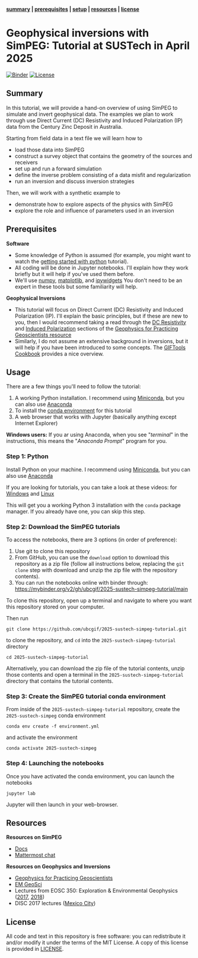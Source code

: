 **[summary](#summary) | [prerequisites](#prerequisites) | [setup](#setup) | [resources](#resources) | [license](#license)**

# Geophysical inversions with SimPEG: Tutorial at SUSTech in April 2025

[![Binder](https://mybinder.org/badge_logo.svg)](https://mybinder.org/v2/gh/ubcgif/2025-sustech-simpeg-tutorial/main)
[![License](https://img.shields.io/github/license/ubcgif/2025-sustech-simpeg-tutorial.svg)](https://github.com/ubcgif/2025-sustech-simpeg-tutorial/blob/main/LICENSE)

## Summary

In this tutorial, we will provide a hand-on overview of using SimPEG to simulate and invert geophysical data. The examples we plan to work through use Direct Current (DC) Resistivity and Induced Polarization (IP) data from the Century Zinc Deposit in Australia.

Starting from field data in a text file we will learn how to
- load those data into SimPEG
- construct a survey object that contains the geometry of the sources and receivers
- set up and run a forward simulation
- define the inverse problem consisting of a data misfit and regularization
- run an inversion and discuss inversion strategies

Then, we will work with a synthetic example to
- demonstrate how to explore aspects of the physics with SimPEG
- explore the role and influence of parameters used in an inversion

## Prerequisites

**Software**

* Some knowledge of Python is assumed (for example, you might want to watch the
  [getting started with python](https://transform.softwareunderground.org/2022-getting-started-python) tutorial).
* All coding will be done in Jupyter notebooks. I'll explain how they work
  briefly but it will help if you've used them before.
* We'll use [numpy](https://numpy.org/), [matplotlib](https://matplotlib.org/), and
  [ipywidgets](https://ipywidgets.readthedocs.io/)
  You don't need to be an expert in these tools but some familiarity will help.

**Geophysical Inversions**

* This tutorial will focus on Direct Current (DC) Resistivity and Induced Polarization (IP).
  I'll explain the basic principles, but if these are new to you, then I would recommend
  taking a read through the [DC Resistivity](https://gpg.geosci.xyz/content/DC_resistivity/index.html)
  and [Induced Polarization](https://gpg.geosci.xyz/content/induced_polarization/index.html) sections
  of the [Geophysics for Practicing Geoscientists resource](https://gpg.geosci.xyz/index.html)
* Similarly, I do not assume an extensive background in inversions, but it will help if you have been
  introduced to some concepts. The [GIFTools Cookbook](https://giftoolscookbook.readthedocs.io/en/latest/content/fundamentals/index.html)
  provides a nice overview.

## Usage

There are a few things you'll need to follow the tutorial:

1. A working Python installation. I recommend using [Miniconda](https://docs.conda.io/en/latest/miniconda.html), but you can also use [Anaconda](https://www.anaconda.com/download)
2. To install the [conda environment](./environment.yml) for this tutorial
3. A web browser that works with Jupyter
   (basically anything except Internet Explorer)

**Windows users:** If you ar using Anaconda, when you see "*terminal*" in the instructions,
this means the "*Anaconda Prompt*" program for you.

### Step 1: Python

Install Python on your machine. I recommend using [Miniconda](https://docs.conda.io/en/latest/miniconda.html), but you can also use [Anaconda](https://www.anaconda.com/download)

If you are looking for tutorials, you can take a look at these videos:
for [Windows](https://youtu.be/FdatS_NKVrM)
and [Linux](https://youtu.be/3ncwbHyZeAg)

This will get you a working Python 3 installation with the `conda` package
manager. If you already have one, you can skip this step.

### Step 2: Download the SimPEG tutorials

To access the notebooks, there are 3 options (in order of preference):
1. Use git to clone this repository
2. From GitHub, you can use the `download` option to download this repository as a zip file (follow all instructions below, replacing the `git clone` step with download and unzip the zip file with the repository contents).
3. You can run the notebooks online with binder through: https://mybinder.org/v2/gh/ubcgif/2025-sustech-simpeg-tutorial/main

To clone this repository, open up a terminal and navigate to where you want this repository stored on your computer.

Then run
```
git clone https://github.com/ubcgif/2025-sustech-simpeg-tutorial.git
```
to clone the repository, and `cd` into the `2025-sustech-simpeg-tutorial` directory
```
cd 2025-sustech-simpeg-tutorial
```

Alternatively, you can download the zip file of the tutorial contents, unzip those contents and open a
terminal in the `2025-sustech-simpeg-tutorial` directory that contains the tutorial contents.

### Step 3: Create the SimPEG tutorial conda environment

From inside of the `2025-sustech-simpeg-tutorial` repository, create the `2025-sustech-simpeg` conda environment
```
conda env create -f environment.yml
```
and activate the environment
```
conda activate 2025-sustech-simpeg
```

### Step 4: Launching the notebooks

Once you have activated the conda environment, you can launch the notebooks
```
jupyter lab
```
Jupyter will then launch in your web-browser.

## Resources

**Resources on SimPEG**
- [Docs](http://docs.simpeg.xyz/)
- [Mattermost chat](https://mattermost.softwareunderground.org/simpeg)

**Resources on Geophysics and Inversions**
- [Geophysics for Practicing Geoscientists](https://gpg.geosci.xyz/)
- [EM GeoSci](http://em.geosci.xyz/)
- Lectures from EOSC 350: Exploration & Environmental Geophysics ([2017](https://www.youtube.com/watch?v=C1U2okdfMbU&list=PLd9tNwsUm9jOhbLqjhjDW6ASqwRJtHTb5), [2018](https://www.youtube.com/watch?v=7kFPNooixyw&list=PLd9tNwsUm9jPrWrpdg1JHLieKrzK5w8_-))
- DISC 2017 lectures ([Mexico City](https://www.youtube.com/watch?v=uCnfWXWs5MM&list=PLd9tNwsUm9jM8GWLJm7XLLrE9PYuK-ca2))


## License

All code and text in this repository is free software: you can redistribute it and/or
modify it under the terms of the MIT License.
A copy of this license is provided in [LICENSE](LICENSE).
